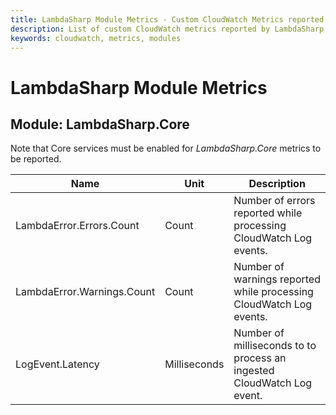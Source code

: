```yaml
---
title: LambdaSharp Module Metrics - Custom CloudWatch Metrics reported by LambdaSharp Modules - LambdaSharp
description: List of custom CloudWatch metrics reported by LambdaSharp modules
keywords: cloudwatch, metrics, modules
---
```


# LambdaSharp Module Metrics

## Module: LambdaSharp.Core

Note that Core services must be enabled for _LambdaSharp.Core_ metrics to be reported.

|Name                       |Unit        |Description                                                           |
|---------------------------|------------|----------------------------------------------------------------------|
|LambdaError.Errors.Count   |Count       |Number of errors reported while processing CloudWatch Log events.     |
|LambdaError.Warnings.Count |Count       |Number of warnings reported while processing CloudWatch Log events.   |
|LogEvent.Latency           |Milliseconds|Number of milliseconds to to process an ingested CloudWatch Log event.|
